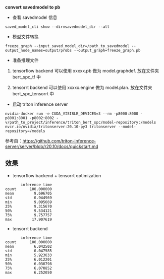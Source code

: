 **convert savedmodel to pb**

- 查看 savedmodel 信息

```
saved_model_cli show --dir=savedmodel_dir --all
```

- 模型文件转换

```
freeze_graph --input_saved_model_dir=/path_to_savedmodel --output_node_names=output/probs --output_graph=freeze_graph.pb
```

- 准备推理文件

1. tensorflow backend 可以使用 xxxxx.pb 做为 model.graphdef. 放在文件夹 bert_spc_tf 中

2. tensorrt backend 可以使用 xxxxx.engine 做为 model.plan. 放在文件夹 bert_spc_tensorrt 中


- 启动 triton inference server

```
nvidia-docker run -e CUDA_VISIBLE_DEVICES=3 --rm -p8000:8000 -p8001:8001 -p8002:8002 -v/path_to_project/inference/triton_bert_spc/model-repository:/models nvcr.io/nvidia/tritonserver:20.10-py3 tritonserver --model-repository=/models
```

参考自：https://github.com/triton-inference-server/server/blob/r20.10/docs/quickstart.md

## 效果

- tensorflow backend + tensorrt optimization

```
       inference time
count      100.000000
mean         9.696705
std          0.944969
min          9.095669
25%          9.315670
50%          9.534121
75%          9.757757
max         17.907619
```

- tensorrt backend

```
       inference time
count      100.000000
mean         6.042502
std          0.047585
min          5.923033
25%          6.012201
50%          6.030798
75%          6.070852
max          6.252050
```
